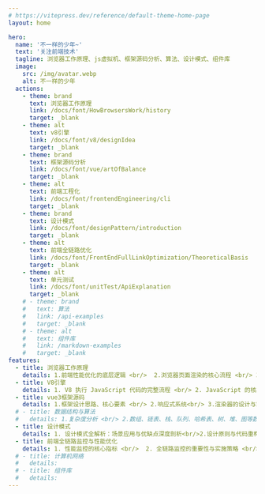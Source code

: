 ```yaml
---
# https://vitepress.dev/reference/default-theme-home-page
layout: home

hero:
  name: '不一样的少年~'
  text: '关注前端技术'
  tagline: 浏览器工作原理、js虚拟机、框架源码分析、算法、设计模式、组件库
  image:
    src: /img/avatar.webp
    alt: 不一样的少年
  actions:
    - theme: brand
      text: 浏览器工作原理
      link: /docs/font/HowBrowsersWork/history
      target: _blank
    - theme: alt
      text: v8引擎
      link: /docs/font/v8/designIdea
      target: _blank
    - theme: brand
      text: 框架源码分析
      link: /docs/font/vue/artOfBalance
      target: _blank
    - theme: alt
      text: 前端工程化
      link: /docs/font/frontendEngineering/cli
      target: _blank
    - theme: brand
      text: 设计模式
      link: /docs/font/designPattern/introduction
      target: _blank
    - theme: alt
      text: 前端全链路优化
      link: /docs/font/FrontEndFullLinkOptimization/TheoreticalBasis
      target: _blank
    - theme: alt
      text: 单元测试
      link: /docs/font/unitTest/ApiExplanation
      target: _blank
    # - theme: brand
    #   text: 算法
    #   link: /api-examples
    #   target: _blank
    # - theme: alt
    #   text: 组件库
    #   link: /markdown-examples
    #   target: _blank
features:
  - title: 浏览器工作原理
    details: 1.前端性能优化的底层逻辑 <br/>  2.浏览器页面渲染的核心流程 <br/> 3.JavaScript运行机制解析<br/> 4.浏览器网络及安全机制解析
  - title: V8引擎
    details: 1. V8 执行 JavaScript 代码的完整流程 <br/> 2. JavaScript 的核心特性 <br/>3.事件循环和垃圾回收的工作机制 <br/>4.系统优化 JavaScript 执行效率的方法。
  - title: vue3框架源码
    details: 1.框架设计思路、核心要素 <br/> 2.响应式系统<br/> 3.渲染器的设计与实现、diff算法 <br/> 4.编译器核心要素、编译优化 <br/> 5.组件化实现原理 <br/> 6.服务端渲染
  # - title: 数据结构与算法
  #   details: 1.复杂度分析 <br/> 2.数组、链表、栈、队列、哈希表、树、堆、图等数据结构<br/> 3.搜索 、4.排序 <br/> 5.分治、回溯 、动态规划 等
  - title: 设计模式
    details: 1. 设计模式全解析：场景应用与优缺点深度剖析<br/>2.设计原则与代码重构最佳实践<br/>3.前端框架中的设计模式应用案例分析<br/>
  - title: 前端全链路监控与性能优化
    details: 1. 性能监控的核心指标 <br/>  2. 全链路监控的重要性与实施策略 <br/> 3. 解决卡顿、白屏与加载问题的实用技巧
  # - title: 计算机网络
  #   details:
  # - title: 组件库
  #   details:
---
```

